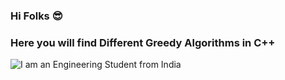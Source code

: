 ### Hi Folks 😎
### Here you will find Different Greedy Algorithms in C++ 

![I am an Engineering Student from India](https://memegenerator.net/img/instances/16389618/greedy-algorithm-y-u-no-understand-that-greed-leads-to-grief.jpg)

